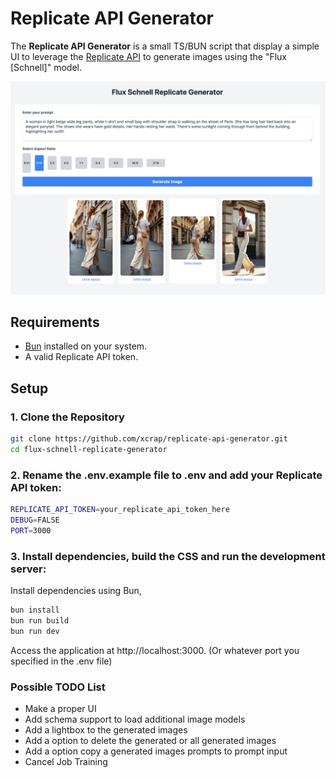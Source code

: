 # Replicate API Generator
The **Replicate API Generator** is a small TS/BUN script that display a simple UI to leverage the [Replicate API](https://replicate.com/) to generate images using the "Flux [Schnell]" model.

![Screenshot](screenshot.png "Screenshot")

## Requirements
- [Bun](https://bun.sh/) installed on your system.
- A valid Replicate API token.

## Setup
### 1. Clone the Repository
```bash
git clone https://github.com/xcrap/replicate-api-generator.git
cd flux-schnell-replicate-generator
```
### 2. Rename the .env.example file to .env and add your Replicate API token:
```bash
REPLICATE_API_TOKEN=your_replicate_api_token_here
DEBUG=FALSE
PORT=3000
```

### 3. Install dependencies, build the CSS and run the development server:
Install dependencies using Bun,
```bash
bun install
bun run build
bun run dev
```

Access the application at http://localhost:3000. (Or whatever port you specified in the .env file)

### Possible TODO List
- Make a proper UI
- Add schema support to load additional image models
- Add a lightbox to the generated images
- Add a option to delete the generated or all generated images
- Add a option copy a generated images prompts to prompt input
- Cancel Job Training
